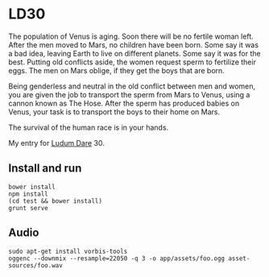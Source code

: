 # LD30

The population of Venus is aging.
Soon there will be no fertile woman left.
After the men moved to Mars, no children have been born.
Some say it was a bad idea, leaving Earth to live on different planets.
Some say it was for the best.
Putting old conflicts aside, the women request sperm to fertilize their eggs.
The men on Mars oblige, if they get the boys that are born.

Being genderless and neutral in the old conflict between men and women,
you are given the job to transport the sperm from Mars to Venus,
using a cannon known as The Hose.
After the sperm has produced babies on Venus,
your task is to transport the boys to their home on Mars.

The survival of the human race is in your hands.

My entry for [Ludum Dare](http://www.ludumdare.com/compo/) 30.

## Install and run

    bower install
    npm install
    (cd test && bower install)
    grunt serve

## Audio

    sudo apt-get install vorbis-tools
    oggenc --downmix --resample=22050 -q 3 -o app/assets/foo.ogg asset-sources/foo.wav
